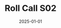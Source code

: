 ---
layout: track
title: Roll Call S02
permalink: /tracks/roll-call-s02/
description: "A StudioRich lo-fi track."
image: /assets/covers/roll-call-s02.webp
date: 2025-01-01
duration: "122.07"
album: "Stranger Vibes"
mood: [Melancholy, Dreamy, Nostalgic]
genre: [lo-fi hip hop, jazz rap]
---